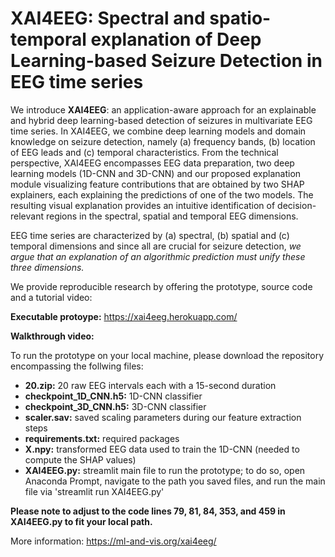 # XAI4EEG: Spectral and spatio-temporal explanation of Deep Learning-based Seizure Detection in EEG time series

We introduce **XAI4EEG**: an application-aware approach for an explainable and hybrid deep learning-based detection of seizures in multivariate EEG time series.
In XAI4EEG, we combine deep learning models and domain knowledge on seizure detection, namely (a) frequency bands, (b) location of EEG leads and (c) temporal characteristics. From the technical perspective, XAI4EEG encompasses EEG data preparation, two deep learning models (1D-CNN and 3D-CNN) and our proposed explanation module visualizing feature contributions that are obtained by two SHAP explainers, each explaining the predictions of one of the two models.
The resulting visual explanation provides an intuitive identification of decision-relevant regions in the spectral, spatial and temporal EEG dimensions. 

EEG time series are characterized by (a) spectral, (b) spatial and (c) temporal dimensions and since all are crucial for seizure detection, *we argue that an explanation of an algorithmic prediction must unify these three dimensions.*

We provide reproducible research by offering the prototype, source code and a tutorial video:

**Executable protoype:** https://xai4eeg.herokuapp.com/

**Walkthrough video:**

To run the prototype on your local machine, please download the repository encompassing the follwing files:

* **20.zip:** 20 raw EEG intervals each with a 15-second duration
* **checkpoint_1D_CNN.h5:** 1D-CNN classifier
* **checkpoint_3D_CNN.h5:** 3D-CNN classifier
* **scaler.sav:** saved scaling parameters during our feature extraction steps
* **requirements.txt:** required packages
* **X.npy:** transformed EEG data used to train the 1D-CNN (needed to compute the SHAP values)
* **XAI4EEG.py:** streamlit main file to run the prototype; to do so, open Anaconda Prompt, navigate to the path you saved files, and run the main file via 'streamlit run XAI4EEG.py'

**Please note to adjust to the code lines 79, 81, 84, 353, and 459 in XAI4EEG.py to fit your local path.**

More information: https://ml-and-vis.org/xai4eeg/
